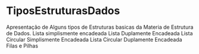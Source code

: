 # TiposEstruturasDados
Apresentação de Alguns tipos de Estruturas basicas da Materia de Estrutura de Dados. 
Lista simplismente encadeada
Lista Duplamente Encadeada
Lista Circular Simplismente Encadeada
Lista Circular Duplamente Encadeada
Filas e Pilhas
